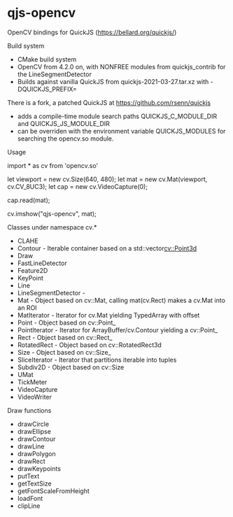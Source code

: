 # qjs-opencv  

OpenCV bindings for QuickJS (https://bellard.org/quickjs/)


Build system
* CMake build system
* OpenCV from 4.2.0 on, with NONFREE modules from quickjs_contrib for the LineSegmentDetector
* Builds against vanilla QuickJS from quickjs-2021-03-27.tar.xz with -DQUICKJS_PREFIX=<directory>

There is a fork, a patched QuickJS at https://github.com/rsenn/quickjs
* adds a compile-time module search paths QUICKJS_C_MODULE_DIR and QUICKJS_JS_MODULE_DIR
* can be overriden with the environment variable QUICKJS_MODULES for searching the opencv.so module.

Usage

  import * as cv from 'opencv.so'

  let viewport = new cv.Size(640, 480);
  let mat = new cv.Mat(viewport, cv.CV_8UC3);
  let cap = new cv.VideoCapture(0);

  cap.read(mat);

  cv.imshow("qjs-opencv", mat);


Classes under namespace cv.*
* CLAHE
* Contour - Iterable container based on a std::vector<cv::Point3d>
* Draw
* FastLineDetector
* Feature2D
* KeyPoint
* Line
* LineSegmentDetector - 
* Mat - Object based on cv::Mat, calling mat(cv.Rect) makes a cv.Mat into an ROI
* MatIterator - Iterator for cv.Mat yielding TypedArray with offset 
* Point - Object based on cv::Point_<double>
* PointIterator - Iterator for ArrayBuffer/cv.Contour yielding a cv::Point_<double>
* Rect - Object based on cv::Rect_<double>
* RotatedRect - Object based on cv::RotatedRect3d
* Size - Object based on cv::Size_<double>
* SliceIterator - Iterator that partitions iterable into tuples
* Subdiv2D - Object based on cv::Size
* UMat
* TickMeter
* VideoCapture
* VideoWriter

Draw functions
* drawCircle
* drawEllipse
* drawContour
* drawLine
* drawPolygon
* drawRect
* drawKeypoints
* putText
* getTextSize
* getFontScaleFromHeight
* loadFont
* clipLine
